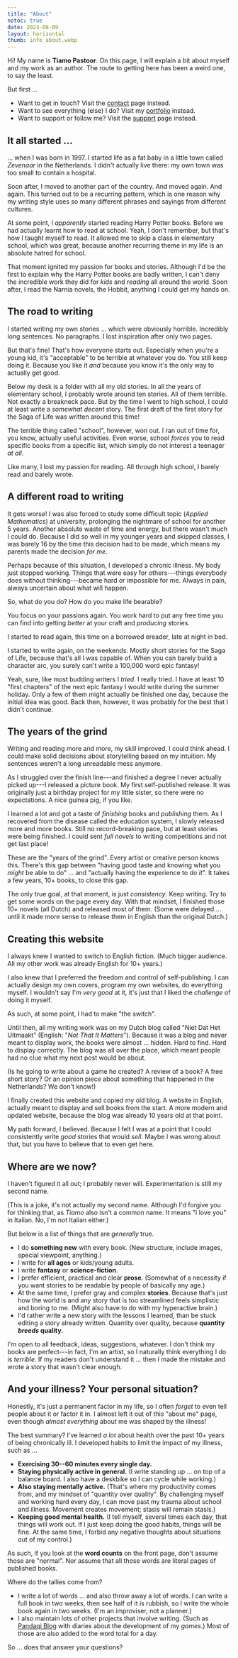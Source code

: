 ```yaml
---
title: "About"
notoc: true
date: 2023-08-09
layout: horizontal
thumb: info_about.webp
---
```


Hi! My name is **Tiamo Pastoor**. On this page, I will explain a bit about myself and my work as an author. The route to getting here has been a weird one, to say the least.

But first ...

* Want to get in touch? Visit the [contact](/info/contact/) page instead.
* Want to see everything (else) I do? Visit my [portfolio](https://rodepanda.com) instead.
* Want to support or follow me? Visit the [support](/info/support/) page instead.

## It all started ...

... when I was born in 1997. I started life as a fat baby in a little town called _Zevenaar_ in the Netherlands. I didn't actually live there: my own town was too small to contain a hospital.

Soon after, I moved to another part of the country. And moved again. And again. This turned out to be a recurring pattern, which is one reason why my writing style uses so many different phrases and sayings from different cultures.

At some point, I _apparently_ started reading Harry Potter books. Before we had actually learnt how to read at school. Yeah, I don't remember, but that's how I taught myself to read. It allowed me to skip a class in elementary school, which was great, because another recurring theme in my life is an absolute hatred for school.

That moment ignited my passion for books and stories. Although I'd be the first to explain why the Harry Potter books are badly written, I can't deny the incredible work they did for _kids_ and _reading_ all around the world. Soon after, I read the Narnia novels, the Hobbit, anything I could get my hands on.

## The road to writing

I started writing my own stories ... which were obviously horrible. Incredibly long sentences. No paragraphs. I lost inspiration after only two pages.

But that's fine! That's how everyone starts out. Especially when you're a young kid, it's "acceptable" to be terrible at whatever you do. You still keep doing it. Because you like it _and_ because you know it's the only way to actually get good.

Below my desk is a folder with all my old stories. In all the years of elementary school, I probably wrote around ten stories. All of them terrible. Not exactly a breakneck pace. But by the time I went to high school, I could at least write a _somewhat decent_ story. The first draft of the first story for the Saga of Life was written around this time!

The terrible thing called "school", however, won out. I ran out of time for, you know, actually useful activities. Even worse, school _forces_ you to read specific books from a specific list, which simply do not interest a teenager _at all_.

Like many, I lost my passion for reading. All through high school, I barely read and barely wrote.

## A different road to writing

It gets worse! I was also forced to study some difficult topic (_Applied Mathematics_) at university, prolonging the nightmare of school for another 5 years. Another absolute waste of time and energy, but there wasn't much I could do. Because I did so well in my younger years and skipped classes, I was barely 16 by the time this decision had to be made, which means my parents made the decision _for me_.

Perhaps because of this situation, I developed a chronic illness. My body just stopped working. Things that were easy for others---things everybody does without thinking---became hard or impossible for me. Always in pain, always uncertain about what will happen.

So, what do you do? How do you make life bearable?

You focus on your passions again. You work hard to put any free time you can find into getting _better_ at your craft and _producing_ stories. 

I started to read again, this time on a borrowed ereader, late at night in bed. 

I started to write again, on the weekends. Mostly short stories for the Saga of Life, because that's all I was capable of. When you can barely build a character arc, you surely can't write a 100,000 word epic fantasy!

Yeah, sure, like most budding writers I _tried_. I really tried. I have at least 10 "first chapters" of the next epic fantasy I would write during the summer holiday. Only a few of them might actually be finished one day, because the initial idea was good. Back then, however, it was probably for the best that I didn't continue.

## The years of the grind

Writing and reading more and more, my skill improved. I could think ahead. I could make solid decisions about storytelling based on my intuition. My sentences weren't a long unreadable mess anymore.

As I struggled over the finish line---and finished a degree I never actually picked up---I released a picture book. My first self-published release. It was originally just a birthday project for my little sister, so there were no expectations. A nice guinea pig, if you like.

I learned a lot and got a taste of _finishing_ books and _publishing_ them. As I recovered from the disease called the education system, I slowly released more and more books. Still no record-breaking pace, but at least stories were being finished. I could sent _full novels_ to writing competitions and not get last place!

These are the "years of the grind". Every artist or creative person knows this. There's this gap between "having good taste and knowing what you _might_ be able to do" ... and "actually having the experience to _do it_". It takes a few years, 10+ books, to close this gap.

The only true goal, at that moment, is just _consistency_. Keep writing. Try to get some words on the page every day. With that mindset, I finished those 10+ novels (all Dutch) and released most of them. (Some were delayed ... until it made more sense to release them in English than the original Dutch.)

## Creating this website

I always knew I wanted to switch to English fiction. (Much bigger audience. All my other work was already English for 10+ years.) 

I also knew that I preferred the freedom and control of self-publishing. I can actually design my own covers, program my own websites, do everything myself. I wouldn't say I'm _very good_ at it, it's just that I liked the _challenge_ of doing it myself.

As such, at some point, I had to make "the switch". 

Until then, all my writing work was on my Dutch blog called "Niet Dat Het Uitmaakt" (English: "_Not That It Matters_"). Because it was a blog and never meant to display work, the books were almost ... hidden. Hard to find. Hard to display correctly. The blog was all over the place, which meant people had no clue what my next post would be about.

(Is he going to write about a game he created? A review of a book? A free short story? Or an opinion piece about something that happened in the Netherlands? We don't know!)

I finally created this website and copied my old blog. A website in English, actually meant to display and sell books from the start. A more modern and updated website, because the blog was already 10 years old at that point.

My path forward, I believed. Because I felt I was at a point that I could consistently write _good_ stories that would _sell_. Maybe I was wrong about that, but you have to believe that to even get here.

## Where are we now?

I haven't figured it all out; I probably never will. Experimentation is still my second name. 

(This is a joke, it's not actually my second name. Although I'd forgive you for thinking that, as _Tiamo_ also isn't a common name. It means "I love you" in Italian. No, I'm not Italian either.)

But below is a list of things that are _generally_ true.

* I do **something new** with every book. (New structure, include images, special viewpoint, anything.)
* I write for **all ages** or kids/young adults.
* I write **fantasy** or **science-fiction**.
* I prefer efficient, practical and clear **prose**. (Somewhat of a necessity if you want stories to be readable by people of basically any age.)
* At the same time, I prefer gray and complex **stories**. Because that's just how the world is and any story that is too streamlined feels simplistic and boring to me. (Might also have to do with my hyperactive brain.)
* I'd rather write a new story with the lessons I learned, than be stuck editing a story already written. Quantity over quality, because **quantity _breeds_ quality**.

I'm open to all feedback, ideas, suggestions, whatever. I don't think my books are perfect---in fact, I'm an artist, so I naturally think everything I do is _terrible_. If my readers don't understand it ... then _I_ made the mistake and wrote a story that wasn't clear enough.

## And your illness? Your personal situation?

Honestly, it's just a permanent factor in my life, so I often _forget_ to even tell people about it or factor it in. I almost left it out of this "about me" page, even though _almost everything_ about me was shaped by the illness!

The best summary? I've learned _a lot_ about health over the past 10+ years of being chronically ill. I developed habits to limit the impact of my illness, such as ...

* **Exercising 30--60 minutes every single day.**
* **Staying physically active in general.** (I write standing up ... on top of a balance board. I also have a deskbike so I can cycle while working.)
* **Also staying mentally active.** (That's where my productivity comes from, and my mindset of "quantity over quality". By challenging myself and working hard every day, I can move past my trauma about school and illness. Movement creates movement; stasis will remain stasis.)
* **Keeping good mental health.** (I tell myself, several times each day, that things will work out. If I just keep doing the good habits, things will be fine. At the same time, I forbid any negative thoughts about situations out of my control.)

As such, if you look at the **word counts** on the front page, don't assume those are "normal". Nor assume that all those words are literal pages of published books. 

Where do the tallies come from?

* I write a lot of words ... and also throw away a lot of words. I can write a full book in two weeks, then see half of it is rubbish, so I write the whole book again in two weeks. (I'm an improviser, not a planner.)
* I also maintain lots of other projects that involve writing. (Such as [Pandaqi Blog](https://pandaqi.com/blog) with diaries about the development of my _games_.) Most of those are also added to the word total for a day.

So ... does that answer your questions?